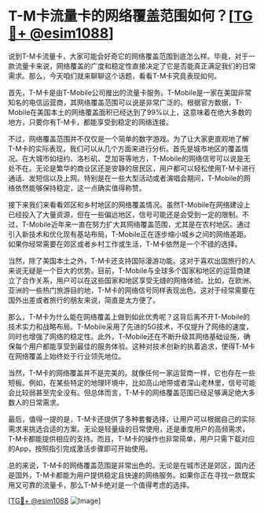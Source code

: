 # T-M卡流量卡的网络覆盖范围如何？[[TG💪+ @esim1088](https://t.me/s/esim1088)]

说到T-M卡流量卡，大家可能会好奇它的网络覆盖范围到底怎么样。毕竟，对于一款流量卡来说，网络覆盖的广度和稳定性直接决定了它是否能真正满足我们的日常需求。那么，今天咱们就来聊聊这个话题，看看T-M卡究竟表现如何。

首先，T-M卡是由T-Mobile公司推出的流量卡服务。T-Mobile是一家在美国非常知名的电信运营商，其网络覆盖范围可以说是非常广泛的。根据官方数据，T-Mobile在美国本土的网络覆盖面积已经达到了99%以上，这意味着在绝大多数的地方，只要你有T-M卡，都能享受到稳定的网络连接。

不过，网络覆盖范围并不仅仅是一个简单的数字游戏。为了让大家更直观地了解T-M卡的实际表现，我们可以从几个方面来进行分析。首先是城市地区的覆盖情况。在大城市如纽约、洛杉矶、芝加哥等地方，T-Mobile的网络信号可以说是无处不在。无论是繁华的商业区还是安静的居民区，用户都可以轻松使用T-M卡进行通话、发短信以及上网。特别是在一些大型活动或者演唱会期间，T-Mobile的网络依然能够保持稳定，这一点确实值得称赞。

接下来我们来看看郊区和乡村地区的网络覆盖情况。虽然T-Mobile在网络建设上已经投入了大量资源，但在一些偏远地区，信号可能还是会受到一定的限制。不过，T-Mobile近年来一直在努力扩大其网络覆盖范围，尤其是在农村地区。通过引入新技术和优化现有基站布局，T-Mobile正在逐步缩小城乡之间的网络差距。如果你经常需要在郊区或者乡村工作或生活，T-M卡依然是一个不错的选择。

当然，除了美国本土之外，T-M卡还支持国际漫游功能。这对于喜欢出国旅行的人来说无疑是一个巨大的优势。目前，T-Mobile与全球多个国家和地区的运营商建立了合作关系，用户可以在这些国家和地区享受无缝的网络体验。比如，在欧洲、亚洲的一些热门旅游目的地，T-M卡的网络信号同样表现出色。这对于经常需要在国外出差或者旅行的朋友来说，简直是太方便了。

那么，T-M卡为什么能在网络覆盖上做到如此优秀呢？这背后离不开T-Mobile的技术实力和战略布局。T-Mobile采用了先进的5G技术，不仅提升了网络的速度，同时也增强了网络的稳定性。此外，T-Mobile还在不断升级其网络基础设施，确保每个用户都能享受到最佳的服务体验。这种对技术创新的执着追求，使得T-M卡在网络覆盖上始终处于行业领先地位。

当然，T-M卡的网络覆盖并不是完美的。就像任何一家运营商一样，它也存在一些短板。例如，在某些特定的地理环境中，比如高山地带或者深山老林里，信号可能会比较弱甚至完全没有。但总体而言，T-M卡的网络覆盖范围已经足够满足绝大多数人的日常需求。

最后，值得一提的是，T-M卡还提供了多种套餐选择，让用户可以根据自己的实际需求来挑选合适的方案。无论是轻量级的日常使用，还是重度用户的高频需求，T-M卡都能提供相应的支持。而且，T-M卡的操作也非常简单，用户只需下载对应的App，按照指引完成激活步骤即可开始使用。

总的来说，T-M卡的网络覆盖范围是非常出色的。无论是在城市还是郊区，国内还是国外，T-M卡都能为用户提供稳定且快速的网络服务。如果你正在寻找一款既实用又可靠的流量卡，那么T-M卡绝对是一个值得考虑的选择。

[[TG💪+ @esim1088](https://t.me/s/esim1088) ![Image](https://i.postimg.cc/4NQfJmqS/Snipaste-2025-05-13-00-14-12.png)]